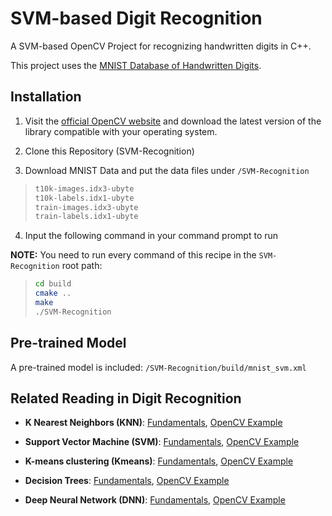 # SVM-based Digit Recognition

A SVM-based OpenCV Project for recognizing handwritten digits in C++.

This project uses the [MNIST Database of Handwritten Digits](http://yann.lecun.com/exdb/mnist/).

## Installation

1. Visit the [official OpenCV website](https://opencv.org/get-started/) and download the latest
version of the library compatible with your operating system.

2. Clone this Repository (SVM-Recognition)

3. Download MNIST Data and put the data files under `/SVM-Recognition`

> ```bash
> t10k-images.idx3-ubyte
> t10k-labels.idx1-ubyte
> train-images.idx3-ubyte
> train-labels.idx1-ubyte
> ```

4. Input the following command in your command prompt to run

**NOTE:** You need to run every command of this recipe in the `SVM-Recognition` root path:
> ```bash
> cd build
> cmake ..
> make
> ./SVM-Recognition
> ```

## Pre-trained Model

A pre-trained model is included: `/SVM-Recognition/build/mnist_svm.xml`

## Related Reading in Digit Recognition

- **K Nearest Neighbors (KNN)**: [Fundamentals](https://www.analyticsvidhya.com/blog/2018/03/introduction-k-neighbours-algorithm-clustering/), [OpenCV Example](https://docs.opencv.org/4.x/dd/de1/classcv_1_1ml_1_1KNearest.html)

- **Support Vector Machine (SVM)**: [Fundamentals](https://www.kaggle.com/code/prashant111/svm-classifier-tutorial), [OpenCV Example](https://docs.opencv.org/3.4/d1/d73/tutorial_introduction_to_svm.html)

- **K-means clustering (Kmeans)**: [Fundamentals](https://reasonabledeviations.com/2019/10/02/k-means-in-cpp/), [OpenCV Example](https://docs.opencv.org/3.4/d1/d5c/tutorial_py_kmeans_opencv.html)

- **Decision Trees**: [Fundamentals](https://www.geeksforgeeks.org/decision-tree/), [OpenCV Example](https://docs.opencv.org/4.x/dc/dd6/ml_intro.html)

- **Deep Neural Network (DNN)**: [Fundamentals](https://www.simplilearn.com/tutorials/deep-learning-tutorial/multilayer-perceptron), [OpenCV Example](https://docs.opencv.org/4.x/dc/dd6/ml_intro.html)
